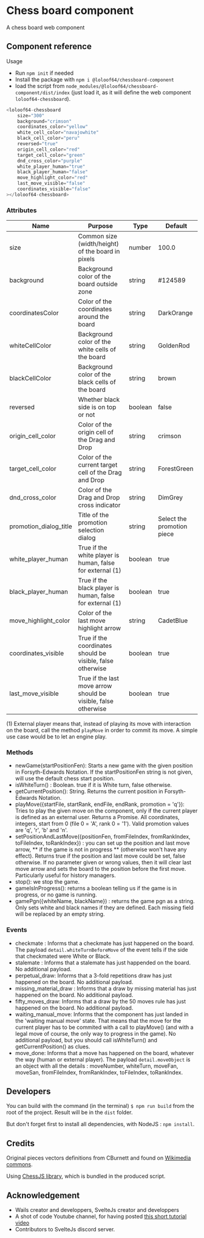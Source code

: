 # Chess board component

A chess board web component

## Component reference

Usage

* Run `npm init` if needed
* Install the package with `npm i @loloof64/chessboard-component`
* load the script from `node_modules/@loloof64/chessboard-component/dist/index` (just load it, as it will define the web component `loloof64-chessboard`).

```javascript
<loloof64-chessboard
    size="300"
    background="crimson"
    coordinates_color="yellow"
    white_cell_color="navajowhite"
    black_cell_color="peru"
    reversed="true"
    origin_cell_color="red"
    target_cell_color="green"
    dnd_cross_color="purple"
    white_player_human="true"
    black_player_human="false"
    move_highlight_color="red"
    last_move_visible="false"
    coordinates_visible="false"
></loloof64-chessboard>
```

### Attributes

| Name                   | Purpose                                                        | Type    | Default                    |
|------------------------|----------------------------------------------------------------|---------|----------------------------|
| size                   | Common size (width/height) of the board in pixels              | number  | 100.0                      |
| background             | Background color of the board outside zone                     | string  | #124589                    |
| coordinatesColor       | Color of the coordinates around the board                      | string  | DarkOrange                 |
| whiteCellColor         | Background color of the white cells of the board               | string  | GoldenRod                  |
| blackCellColor         | Background color of the black cells of the board               | string  | brown                      |
| reversed               | Whether black side is on top or not                            | boolean | false                      |
| origin_cell_color      | Color of the origin cell of the Drag and Drop                  | string  | crimson                    |
| target_cell_color      | Color of the current target cell of the Drag and Drop          | string  | ForestGreen                |
| dnd_cross_color        | Color of the Drag and Drop cross indicator                     | string  | DimGrey                    |
| promotion_dialog_title | Title of the promotion selection dialog                        | string  | Select the promotion piece |
| white_player_human     | True if the white player is human, false for external (1)      | boolean | true                       |
| black_player_human     | True if the black player is human, false for external (1)      | boolean | true                       |
| move_highlight_color   | Color of the last move highlight arrow                         | string  | CadetBlue                  |
| coordinates_visible    | True if the coordinates should be visible, false otherwise     | boolean | true                       |
| last_move_visible      | True if the last move arrow should be visible, false otherwise | boolean | true                       |

(1) External player means that, instead of playing its move with interaction on the board, call the method `playMove` in order to commit its move. A simple use case would be to let an engine play.


### Methods

* newGame(startPositionFen): Starts a new game with the given position in Forsyth-Edwards Notation. If the startPositionFen string is not given, will use the default chess start position.
* isWhiteTurn() : Boolean. true if it is White turn, false otherwise.
* getCurrentPosition(): String. Returns the current position in Forsyth-Edwards Notation.
* playMove({startFile, startRank, endFile, endRank, promotion = 'q'}): Tries to play the given move on the component, only if the current player is defined as an external user. Returns a Promise. All coordinates, integers, start from 0 (file 0 = 'A', rank 0 = '1'). Valid promotion values are 'q', 'r', 'b' and 'n'.
* setPositionAndLastMove({positionFen, fromFileIndex, fromRankIndex, toFileIndex, toRankIndex}) : you can set up the position and last move arrow, ** if the game is not in progress ** (otherwise won't have any effect). Returns true if the position and last move could be set, false otherwise. If no parameter given or wrong values, then it will clear last move arrow and sets the board to the position before the first move. Particularly useful for history managers.
* stop(): we stop the game.
* gameIsInProgress(): returns a boolean telling us if the game is in progress, or no game is running.
* gamePgn({whiteName, blackName}) : returns the game pgn as a string. Only sets white and black names if they are defined. Each missing field will be replaced by an empty string.

### Events

* checkmate : Informs that a checkmate has just happened on the board. The payload `detail.whiteTurnBeforeMove` of the event tells if the side that checkmated were White or Black.
* stalemate : Informs that a stalemate has just happended on the board. No additional payload.
* perpetual_draw: Informs that a 3-fold repetitions draw has just happened on the board. No additional payload.
* missing_material_draw : Informs that a draw by missing material has just happened on the board. No additional payload.
* fifty_moves_draw: Informs that a draw by the 50 moves rule has just happened on the board. No additional payload.
* waiting_manual_move: Informs that the component has just landed in the 'waiting manual move' state. That means that the move for the current player has to be commited with a call to playMove() (and with a legal move of course, the only way to progress in the game). No additional payload, but you should call isWhiteTurn() and getCurrentPosition() as clues.
* move_done: Informs that a move has happened on the board, whatever the way (human or external player). The payload `detail.moveObject` is an object with all the details : moveNumber, whiteTurn, moveFan, moveSan, fromFileIndex, fromRankIndex, toFileIndex, toRankIndex.

## Developers

You can build with the command (in the terminal) `$ npm run build` from the root of the project. Result will be in the `dist` folder.

But don't forget first to install all dependencies, with NodeJS : `npm install`.

## Credits

Original pieces vectors definitions from CBurnett and found on [Wikimedia commons](https://commons.wikimedia.org/wiki/Category:SVG_chess_pieces).

Using [ChessJS library](https://github.com/jhlywa/chess.js), which is bundled in the produced script.

## Acknowledgement

* Wails creator and developpers, SvelteJs creator and developpers
* A shot of code Youtube channel, for having posted [this short tutorial video](https://www.youtube.com/watch?time_continue=471&v=p3u5rdJH9BM&feature=emb_logo)
* Contributors to SvelteJs discord server.